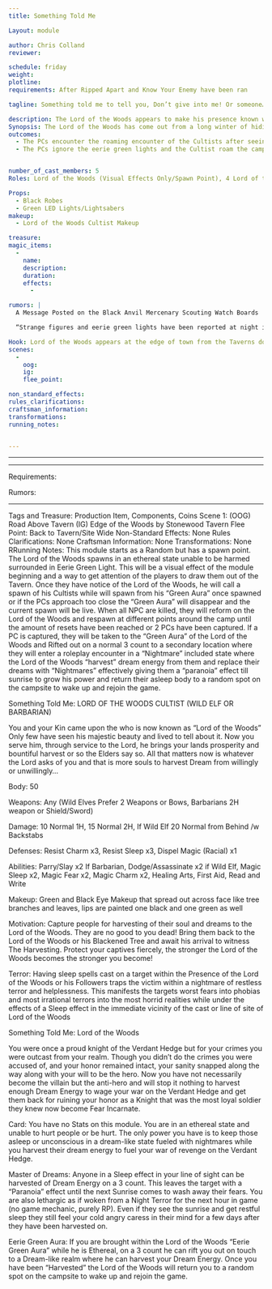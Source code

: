 ```yaml
---
title: Something Told Me

Layout: module

author: Chris Colland
reviewer: 

schedule: friday
weight: 
plotline: 
requirements: After Ripped Apart and Know Your Enemy have been ran

tagline: Something told me to tell you, Don’t give into me! Or someone…. 

description: The Lord of the Woods appears to make his presence known with the return of the Adventurers and chaos of the Bloody Fist War igniting
Synopsis: The Lord of the Woods has come out from a long winter of hiding and endless nightmares, awakening to the chaos of Orcs stomping around “His” woods now. He intends to make himself known so he appears to summon his loyal followers to enter town and seek new dreamers for his power to grow on, left unchecked and unchained his power will fluctuate out of control and he will grow even more mad and violent. The woods have become unsafe at night alone as of recent… And not just cause of the Orcs….
outcomes: 
  - The PCs encounter the roaming encounter of the Cultists after seeing the weird floating green lights of the Lord of the Woods in the mists at the edge of the town in the treeline
  - The PCs ignore the eerie green lights and the Cultist roam the camp searching for people to “bring to the Lord” and grow increasingly aggressive with the longer it takes to find “willing” subjects


number_of_cast_members: 5
Roles: Lord of the Woods (Visual Effects Only/Spawn Point), 4 Lord of the Woods Cultists

Props: 
  - Black Robes
  - Green LED Lights/Lightsabers
makeup: 
  - Lord of the Woods Cultist Makeup

treasure: 
magic_items:
  - 
    name: 
    description:  
    duration: 
    effects: 
      - 

rumors: | 
  A Message Posted on the Black Anvil Mercenary Scouting Watch Boards

  “Strange figures and eerie green lights have been reported at night in the woods to West of Stonewood. If you get close to them, their lights fade and nothing is there if you investigate. Sometimes you can make out only a figure: a tall humanoid with some kind of antlers of horns on his head, wrapped in leathers and furs, a large 2 handed blade over his back.“

Hook: Lord of the Woods appears at the edge of town from the Taverns door surrounded in eerie green lights, on him spawn a group of wondering Cultists
scenes: 
  - 
    oog: 
    ig: 
    flee_point: 

non_standard_effects: 
rules_clarifications: 
craftsman_information: 
transformations: 
running_notes: 


---
```







________________________________________
________________________________________
Requirements: 


Rumors: 

________________________________________
Tags and Treasure: Production Item, Components, Coins
Scene 1: (OOG) Road Above Tavern (IG) Edge of the Woods by Stonewood Tavern
Flee Point: Back to Tavern/Site Wide
Non-Standard Effects: None
Rules Clarifications: None
Craftsman Information: None
Transformations: None
 	RRunning Notes: This module starts as a Random but has a spawn point. The Lord of the Woods spawns in an ethereal state unable to be harmed surrounded in Eerie Green Light. This will be a visual effect of the module beginning and a way to get attention of the players to draw them out of the Tavern. Once they have notice of the Lord of the Woods, he will call a spawn of his Cultists while will spawn from his “Green Aura” once spawned or if the PCs approach too close the “Green Aura” will disappear and the current spawn will be live. When all NPC are killed, they will reform on the Lord of the Woods and respawn at different points around the camp until the amount of resets have been reached or 2 PCs have been captured. If a PC is captured, they will be taken to the “Green Aura” of the Lord of the Woods and Rifted out on a normal 3 count to a secondary location where they will enter a roleplay encounter in a “Nightmare” included state where the Lord of the Woods  “harvest” dream energy from them and replace their dreams with “Nightmares” effectively giving them a “paranoia” effect till sunrise to grow his power and return their asleep body to a random spot on the campsite to wake up and rejoin the game.

 
Something Told Me: LORD OF THE WOODS CULTIST (WILD ELF OR BARBARIAN)

You and your Kin came upon the who is now known as “Lord of the Woods” Only few have seen his majestic beauty and lived to tell about it. Now you serve him, through service to the Lord, he brings your lands prosperity and bountiful harvest or so the Elders say so. All that matters now is whatever the Lord asks of you and that is more souls to harvest Dream from willingly or unwillingly…

Body: 50

Weapons: Any (Wild Elves Prefer 2 Weapons or Bows, Barbarians 2H weapon or Shield/Sword)

Damage: 10 Normal 1H, 15 Normal 2H, If Wild Elf 20 Normal from Behind /w Backstabs

Defenses: Resist Charm x3, Resist Sleep x3, Dispel Magic (Racial) x1

Abilities: Parry/Slay x2 If Barbarian, Dodge/Assassinate x2 if Wild Elf, Magic Sleep x2, Magic Fear x2, Magic Charm x2, Healing Arts, First Aid, Read and Write

Makeup: Green and Black Eye Makeup that spread out across face like tree branches and leaves, lips are painted one black and one green as well

Motivation: Capture people for harvesting of their soul and dreams to the Lord of the Woods. They are no good to you dead! Bring them back to the Lord of the Woods or his Blackened Tree and await his arrival to witness The Harvesting. Protect your captives fiercely, the stronger the Lord of the Woods becomes the stronger you become!

Terror: Having sleep spells cast on a target within the Presence of the Lord of the Woods or his Followers traps the victim within a nightmare of restless terror and helplessness. This manifests the targets worst fears into phobias and most irrational terrors into the most horrid realities while under the effects of a Sleep effect in the immediate vicinity of the cast or line of site of Lord of the Woods


















Something Told Me: Lord of the Woods

You were once a proud knight of the Verdant Hedge but for your crimes you were outcast from your realm. Though you didn’t do the crimes you were accused of, and your honor remained intact, your sanity snapped along the way along with your will to be the hero. Now you have not necessarily become the villain but the anti-hero and will stop it nothing to harvest enough Dream Energy to wage your war on the Verdant Hedge and get them back for ruining your honor as a Knight that was the most loyal soldier they knew now become Fear Incarnate.

Card: You have no Stats on this module. You are in an ethereal state and unable to hurt people or be hurt. The only power you have is to keep those asleep or unconscious in a dream-like state fueled with nightmares while you harvest their dream energy to fuel your war of revenge on the Verdant Hedge.

Master of Dreams: Anyone in a Sleep effect in your line of sight can be harvested of Dream Energy on a 3 count. This leaves the target with a “Paranoia” effect until the next Sunrise comes to wash away their fears. You are also lethargic as if woken from a Night Terror for the next hour in game (no game mechanic, purely RP). Even if they see the sunrise and get restful sleep they still feel your cold angry caress in their mind for a few days after they have been harvested on.

Eerie Green Aura: If you are brought within the Lord of the Woods “Eerie Green Aura” while he is Ethereal, on a 3 count he can rift you out on touch to a Dream-like realm where he can harvest your Dream Energy. Once you have been “Harvested” the Lord of the Woods will return you to a random spot on the campsite to wake up and rejoin the game.
